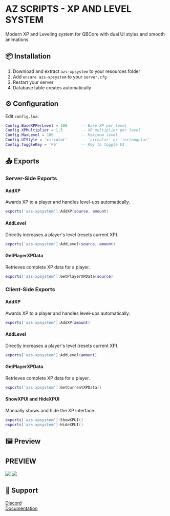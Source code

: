 
# AZ SCRIPTS - XP AND LEVEL SYSTEM

Modern XP and Leveling system for QBCore with dual UI styles and smooth animations.

## 📦 Installation

1. Download and extract `azs-xpsystem` to your resources folder
2. Add `ensure azs-xpsystem` to your `server.cfg`
3. Restart your server
4. Database table creates automatically

## ⚙️ Configuration
Edit `config.lua`:

```lua
Config.BaseXPPerLevel = 100      -- Base XP per level
Config.XPMultiplier = 1.5        -- XP multiplier per level
Config.MaxLevel = 100            -- Maximum level
Config.UIStyle = 'circular'      -- 'circular' or 'rectangular'
Config.ToggleKey = 'F5'          -- Key to toggle UI
```
## 📤 Exports

### Server-Side Exports
#### AddXP
Awards XP to a player and handles level-ups automatically.

```lua
exports['azs-xpsystem']:AddXP(source, amount)
```

#### AddLevel
Directly increases a player's level (resets current XP).

```lua
exports['azs-xpsystem']:AddLevel(source, amount)
```

#### GetPlayerXPData
Retrieves complete XP data for a player.

```lua
exports['azs-xpsystem']:GetPlayerXPData(source)
```

### Client-Side Exports
#### AddXP
Awards XP to a player and handles level-ups automatically.

```lua
exports['azs-xpsystem']:AddXP(amount)
```

#### AddLevel
Directly increases a player's level (resets current XP).

```lua
exports['azs-xpsystem']:AddLevel(amount)
```

#### GetPlayerXPData
Retrieves complete XP data for a player.

```lua
exports['azs-xpsystem']:GetCurrentXPData()
```

#### ShowXPUI and HideXPUI
Manually shows and hide the XP interface.

```lua
exports['azs-xpsystem']:ShowXPUI()
exports['azs-xpsystem']:HideXPUI()
```

## 🖼️ Preview
## PREVIEW
<img
    src="https://i.imgur.com/l0u2icP.png"
/>
<img
    src="https://i.imgur.com/gAhvwMQ.png"
/>

## 💬 Support
[Discord](https://discord.gg/NvnXRKHyqT)<br>
[Documentation](https://az-scripts.gitbook.io/az-scripts/free-resource/azs-xpsystem)
